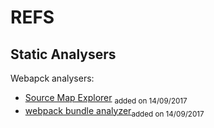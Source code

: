 # REFS

## Static Analysers
Webapck analysers:
* [Source Map Explorer](https://github.com/danvk/source-map-explorer) <sub>added on 14/09/2017</sub>
* [webpack bundle analyzer](https://github.com/th0r/webpack-bundle-analyzer)<sub>added on 14/09/2017</sub>
